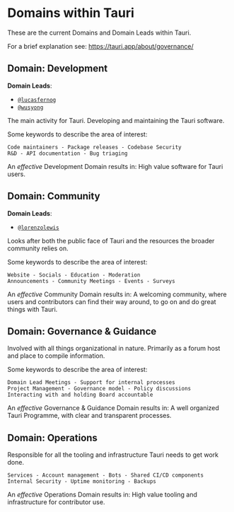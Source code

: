 # Domains within Tauri

These are the current Domains and Domain Leads within Tauri.

For a brief explanation see: https://tauri.app/about/governance/

## Domain: Development

**Domain Leads**:

-   [`@lucasfernog`][github-lucasfernog]
-   [`@wusyong`][github-wusyong]

The main activity for Tauri. Developing and maintaining the Tauri software.

Some keywords to describe the area of interest:

    Code maintainers - Package releases - Codebase Security
    R&D - API documentation - Bug triaging

An _effective_ Development Domain results in: High value software for Tauri
users.

## Domain: Community

**Domain Leads**:

-   [`@lorenzolewis`][github-lorenzolewis]

Looks after both the public face of Tauri and the resources the broader
community relies on.

Some keywords to describe the area of interest:

    Website - Socials - Education - Moderation
    Announcements - Community Meetings - Events - Surveys

An _effective_ Community Domain results in: A welcoming community, where users
and contributors can find their way around, to go on and do great things with
Tauri.

## Domain: Governance & Guidance

Involved with all things organizational in nature. Primarily as a forum host and
place to compile information.

Some keywords to describe the area of interest:

    Domain Lead Meetings - Support for internal processes
    Project Management - Governance model - Policy discussions
    Interacting with and holding Board accountable

An _effective_ Governance & Guidance Domain results in: A well organized Tauri
Programme, with clear and transparent processes.

## Domain: Operations

Responsible for all the tooling and infrastructure Tauri needs to get work done.

    Services - Account management - Bots - Shared CI/CD components
    Internal Security - Uptime monitoring - Backups

An _effective_ Operations Domain results in: High value tooling and
infrastructure for contributor use.

[github-lucasfernog]: https://github.com/lucasfernog
[github-wusyong]: https://github.com/wusyong
[github-lorenzolewis]: https://github.com/lorenzolewis
